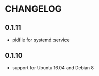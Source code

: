 # CHANGELOG

## 0.1.11

*  pidfile for systemd::service

## 0.1.10

* support for Ubuntu 16.04 and Debian 8
